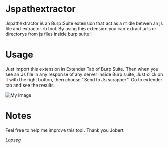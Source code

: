 # Jspathextractor

Jspathextractor is an Burp Suite extension that act as a midle betwen an js file and extractor.rb tool.
By using this extension you can extract urls or directorys from js files inside burp suite !

# Usage

Just import this extension in Extender Tab of Burp Suite.
Then when you see an Js file in any response of any server inside Burp suite,
Just click on it with the right button, then choose "Send to Js scrapper".
Go to extender tab and see the results.

![My image]( https://raw.githubusercontent.com/Lopseg/Jspathextractor/master/jsscrapper.png )

# Notes

Feel free to help me improve this tool. Thank you Jobert.


*Lopseg*
